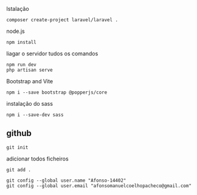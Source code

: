 Istalação 
```
composer create-project laravel/laravel .
``` 

node.js
```
npm install
```

liagar o servidor tudos os comandos 
```
npm run dev 
php artisan serve                                                                               
```

Bootstrap and Vite
```
npm i --save bootstrap @popperjs/core
```

instalação do sass
```
npm i --save-dev sass
```

## github
```
git init
```

adicionar todos ficheiros 
```
git add .
```

```
git config --global user.name "Afonso-14402"
git config --global user.email "afonsomanuelcoelhopacheco@gmail.com"
```